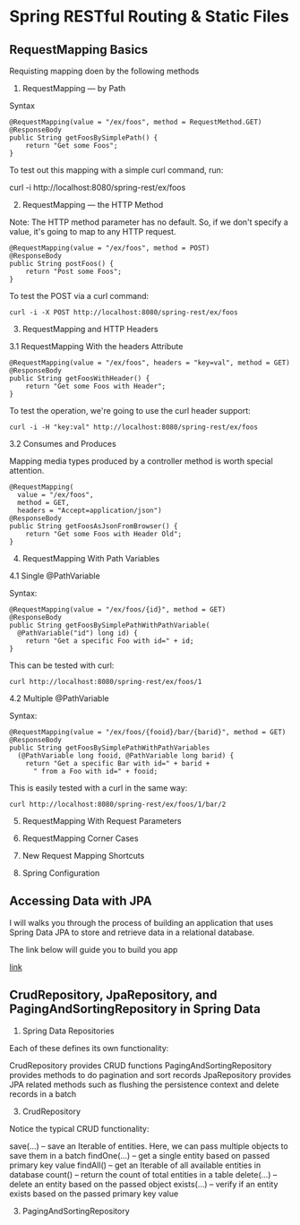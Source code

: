 # Spring RESTful Routing & Static Files

## RequestMapping Basics
Requisting mapping doen by the following methods 

1. RequestMapping — by Path

Syntax

```
@RequestMapping(value = "/ex/foos", method = RequestMethod.GET)
@ResponseBody
public String getFoosBySimplePath() {
    return "Get some Foos";
}
```
To test out this mapping with a simple curl command, run:

curl -i http://localhost:8080/spring-rest/ex/foos

2. RequestMapping — the HTTP Method

Note: The HTTP method parameter has no default. So, if we don't specify a value, it's going to map to any HTTP request.

```
@RequestMapping(value = "/ex/foos", method = POST)
@ResponseBody
public String postFoos() {
    return "Post some Foos";
}
```

To test the POST via a curl command:

```
curl -i -X POST http://localhost:8080/spring-rest/ex/foos
```

3. RequestMapping and HTTP Headers

3.1 RequestMapping With the headers Attribute

```
@RequestMapping(value = "/ex/foos", headers = "key=val", method = GET)
@ResponseBody
public String getFoosWithHeader() {
    return "Get some Foos with Header";
}
```

To test the operation, we're going to use the curl header support:

```
curl -i -H "key:val" http://localhost:8080/spring-rest/ex/foos
```

3.2 Consumes and Produces

Mapping media types produced by a controller method is worth special attention.

```
@RequestMapping(
  value = "/ex/foos", 
  method = GET, 
  headers = "Accept=application/json")
@ResponseBody
public String getFoosAsJsonFromBrowser() {
    return "Get some Foos with Header Old";
}
```

4. RequestMapping With Path Variables

4.1  Single @PathVariable

Syntax:

```
@RequestMapping(value = "/ex/foos/{id}", method = GET)
@ResponseBody
public String getFoosBySimplePathWithPathVariable(
  @PathVariable("id") long id) {
    return "Get a specific Foo with id=" + id;
}
```

This can be tested with curl:

```
curl http://localhost:8080/spring-rest/ex/foos/1
```

4.2 Multiple @PathVariable

Syntax:

```
@RequestMapping(value = "/ex/foos/{fooid}/bar/{barid}", method = GET)
@ResponseBody
public String getFoosBySimplePathWithPathVariables
  (@PathVariable long fooid, @PathVariable long barid) {
    return "Get a specific Bar with id=" + barid + 
      " from a Foo with id=" + fooid;
```
This is easily tested with a curl in the same way:


```
curl http://localhost:8080/spring-rest/ex/foos/1/bar/2
```

5. RequestMapping With Request Parameters

6. RequestMapping Corner Cases

7. New Request Mapping Shortcuts

8.  Spring Configuration

## Accessing Data with JPA

 I will walks you through the process of building an application that uses Spring Data JPA to store and retrieve data in a relational database.

 The link below will guide you to build you app 

[link](https://spring.io/guides/gs/accessing-data-jpa/)

## CrudRepository, JpaRepository, and PagingAndSortingRepository in Spring Data

1. Spring Data Repositories

Each of these defines its own functionality:

CrudRepository provides CRUD functions
PagingAndSortingRepository provides methods to do pagination and sort records
JpaRepository provides JPA related methods such as flushing the persistence context and delete records in a batch

3. CrudRepository

Notice the typical CRUD functionality:

save(…) – save an Iterable of entities. Here, we can pass multiple objects to save them in a batch
findOne(…) – get a single entity based on passed primary key value
findAll() – get an Iterable of all available entities in database
count() – return the count of total entities in a table
delete(…) – delete an entity based on the passed object
exists(…) – verify if an entity exists based on the passed primary key value

3. PagingAndSortingRepository